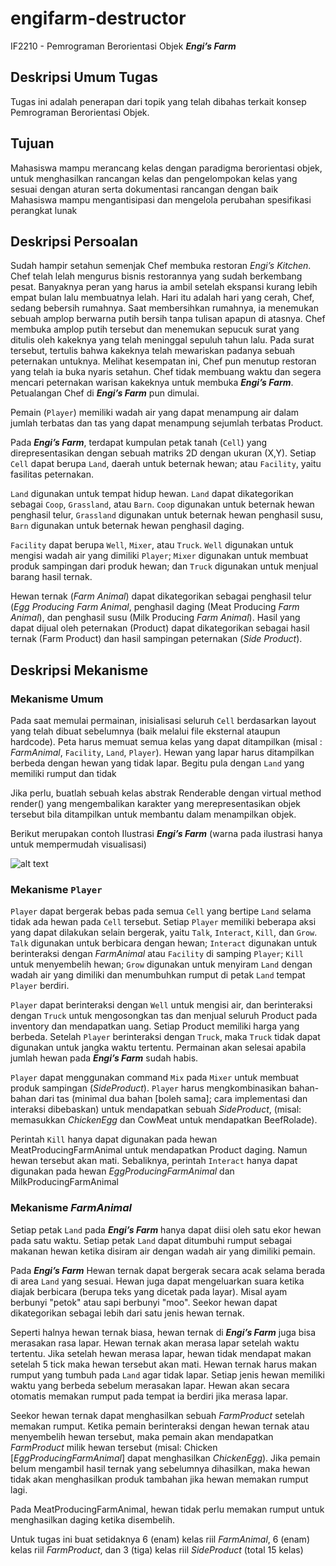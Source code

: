 # engifarm-destructor
IF2210 - Pemrograman Berorientasi Objek **_Engi’s Farm_**

## Deskripsi Umum Tugas
Tugas ini adalah penerapan dari topik yang telah dibahas terkait konsep Pemrograman Berorientasi Objek.

## Tujuan
Mahasiswa mampu merancang kelas dengan paradigma berorientasi objek, untuk menghasilkan rancangan kelas dan pengelompokan kelas yang sesuai dengan aturan serta dokumentasi rancangan dengan baik
Mahasiswa mampu mengantisipasi dan mengelola perubahan spesifikasi perangkat lunak

## Deskripsi Persoalan
Sudah hampir setahun semenjak Chef membuka restoran *Engi’s Kitchen*. Chef telah lelah mengurus bisnis restorannya yang sudah berkembang pesat. Banyaknya peran yang harus ia ambil setelah ekspansi kurang lebih empat bulan lalu membuatnya lelah. Hari itu adalah hari yang cerah, Chef, sedang bebersih rumahnya. Saat membersihkan rumahnya, ia menemukan sebuah amplop berwarna putih bersih tanpa tulisan apapun di atasnya. Chef membuka amplop putih tersebut dan menemukan sepucuk surat yang ditulis oleh kakeknya yang telah meninggal sepuluh tahun lalu. Pada surat tersebut, tertulis bahwa kakeknya telah mewariskan padanya sebuah peternakan untuknya. Melihat kesempatan ini, Chef pun menutup restoran yang telah ia buka nyaris setahun. Chef tidak membuang waktu dan segera mencari peternakan warisan kakeknya untuk membuka **_Engi’s Farm_**. Petualangan Chef di **_Engi’s Farm_** pun dimulai.

Pemain (`Player`) memiliki wadah air yang dapat menampung air dalam jumlah terbatas dan tas yang dapat menampung sejumlah terbatas Product.

Pada **_Engi’s Farm_**, terdapat kumpulan petak tanah (`Cell`) yang direpresentasikan dengan sebuah matriks 2D dengan ukuran (X,Y). Setiap `Cell` dapat berupa `Land`, daerah untuk beternak hewan; atau `Facility`, yaitu fasilitas peternakan.

`Land` digunakan untuk tempat hidup hewan. `Land` dapat dikategorikan sebagai `Coop`, `Grassland`, atau `Barn`. `Coop` digunakan untuk beternak hewan penghasil telur, `Grassland` digunakan untuk beternak hewan penghasil susu, `Barn` digunakan untuk beternak hewan penghasil daging.

`Facility` dapat berupa `Well`, `Mixer`, atau `Truck`. `Well` digunakan untuk mengisi wadah air yang dimiliki `Player`; `Mixer` digunakan untuk membuat produk sampingan dari produk hewan; dan `Truck` digunakan untuk menjual barang hasil ternak.

Hewan ternak (*Farm Animal*) dapat dikategorikan sebagai penghasil telur (*Egg Producing* *Farm Animal*, penghasil daging (Meat Producing *Farm Animal*), dan penghasil susu (Milk Producing *Farm Animal*). Hasil yang dapat dijual oleh peternakan (Product) dapat dikategorikan sebagai hasil ternak (Farm Product) dan hasil sampingan peternakan (*Side Product*).

## Deskripsi Mekanisme
### Mekanisme Umum
Pada saat memulai permainan, inisialisasi seluruh `Cell` berdasarkan layout yang telah dibuat sebelumnya (baik melalui file eksternal ataupun hardcode). Peta harus memuat semua kelas yang dapat ditampilkan (misal : *FarmAnimal*, `Facility`, `Land`, `Player`). Hewan yang lapar harus ditampilkan berbeda dengan hewan yang tidak lapar. Begitu pula dengan `Land` yang memiliki rumput dan tidak

Jika perlu, buatlah sebuah kelas abstrak Renderable dengan virtual method render() yang mengembalikan karakter yang merepresentasikan objek tersebut bila ditampilkan untuk membantu dalam menampilkan objek.

Berikut merupakan contoh Ilustrasi **_Engi’s Farm_** (warna pada ilustrasi hanya untuk mempermudah visualisasi)

![alt text](https://i.postimg.cc/FsQbYQBt/Annotation-2019-03-11-220003.jpg)

### Mekanisme `Player`
`Player` dapat bergerak bebas pada semua `Cell` yang bertipe `Land` selama tidak ada hewan pada `Cell` tersebut. Setiap `Player` memiliki beberapa aksi yang dapat dilakukan selain bergerak, yaitu `Talk`, `Interact`, `Kill`, dan `Grow`. `Talk` digunakan untuk berbicara dengan hewan; `Interact` digunakan untuk berinteraksi dengan *FarmAnimal* atau `Facility` di samping `Player`; `Kill` untuk menyembelih hewan; `Grow` digunakan untuk menyiram `Land` dengan wadah air yang dimiliki dan menumbuhkan rumput di petak `Land` tempat `Player` berdiri.

`Player` dapat berinteraksi dengan `Well` untuk mengisi air, dan berinteraksi dengan `Truck` untuk mengosongkan tas dan menjual seluruh Product pada inventory dan mendapatkan uang. Setiap Product memiliki harga yang berbeda. Setelah `Player` berinteraksi dengan `Truck`, maka `Truck` tidak dapat digunakan untuk jangka waktu tertentu. Permainan akan selesai apabila jumlah hewan pada **_Engi’s Farm_** sudah habis.

`Player` dapat menggunakan command `Mix` pada `Mixer` untuk membuat produk sampingan (*SideProduct*). `Player` harus mengkombinasikan bahan-bahan dari tas (minimal dua bahan [boleh sama]; cara implementasi dan interaksi dibebaskan) untuk mendapatkan sebuah *SideProduct*, (misal: memasukkan *ChickenEgg* dan CowMeat untuk mendapatkan BeefRolade).

Perintah `Kill` hanya dapat digunakan pada hewan MeatProducingFarmAnimal untuk mendapatkan Product daging. Namun hewan tersebut akan mati. Sebaliknya, perintah `Interact` hanya dapat digunakan pada hewan *EggProducingFarmAnimal* dan MilkProducingFarmAnimal

### Mekanisme *FarmAnimal*
Setiap petak `Land` pada **_Engi’s Farm_** hanya dapat diisi oleh satu ekor hewan pada satu waktu. Setiap petak `Land` dapat ditumbuhi rumput sebagai makanan hewan ketika disiram air dengan wadah air yang dimiliki pemain.

Pada **_Engi’s Farm_** Hewan ternak dapat bergerak secara acak selama berada di area `Land` yang sesuai. Hewan juga dapat mengeluarkan suara ketika diajak berbicara (berupa teks yang dicetak pada layar). Misal ayam berbunyi "petok" atau sapi berbunyi "moo". Seekor hewan dapat dikategorikan sebagai lebih dari satu jenis hewan ternak.

Seperti halnya hewan ternak biasa, hewan ternak di **_Engi’s Farm_** juga bisa merasakan rasa lapar. Hewan ternak akan merasa lapar setelah waktu tertentu. Jika setelah hewan merasa lapar, hewan tidak mendapat makan setelah 5 tick maka hewan tersebut akan mati. Hewan ternak harus makan rumput yang tumbuh pada `Land` agar tidak lapar. Setiap jenis hewan memiliki waktu yang berbeda sebelum merasakan lapar. Hewan akan secara otomatis memakan rumput pada tempat ia berdiri jika merasa lapar.

Seekor hewan ternak dapat menghasilkan sebuah *FarmProduct* setelah memakan rumput. Ketika pemain berinteraksi dengan hewan ternak atau menyembelih hewan tersebut, maka pemain akan mendapatkan *FarmProduct* milik hewan tersebut (misal: Chicken [*EggProducingFarmAnimal*] dapat menghasilkan *ChickenEgg*). Jika pemain belum mengambil hasil ternak yang sebelumnya dihasilkan, maka hewan tidak akan menghasilkan produk tambahan jika hewan memakan rumput lagi.

Pada MeatProducingFarmAnimal, hewan tidak perlu memakan rumput untuk menghasilkan daging ketika disembelih.

Untuk tugas ini buat setidaknya 6 (enam) kelas riil *FarmAnimal*, 6 (enam) kelas riil *FarmProduct*, dan 3 (tiga) kelas riil *SideProduct* (total 15 kelas)